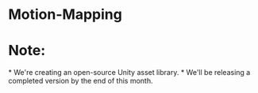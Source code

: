 # Motion-Mapping

<h1> Note: </h1>
* We're creating an open-source Unity asset library.
* We'll be releasing a completed version by the end of this month.
